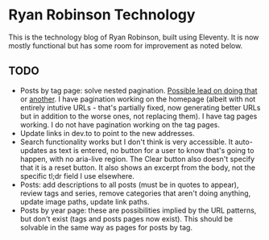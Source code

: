 # Ryan Robinson Technology

This is the technology blog of Ryan Robinson, built using Eleventy. It is now mostly functional but has some room for improvement as noted below.

## TODO

- Posts by tag page: solve nested pagination. [Possible lead on doing that](https://desmondrivet.com/2022/03/23/eleventy-pagination) or [another](https://chriskirknielsen.com/blog/double-pagination-in-eleventy/). I have pagination working on the homepage (albeit with not entirely intutive URLs - that's partially fixed, now generating better URLs but in addition to the worse ones, not replacing them). I have tag pages working. I do not have pagination working on the tag pages.
- Update links in dev.to to point to the new addresses.
- Search functionality works but I don't think is very accessible. It auto-updates as text is entered, no button for a user to know that's going to happen, with no aria-live region. The Clear button also doesn't specify that it is a reset button. It also shows an excerpt from the body, not the specific tl;dr field I use elsewhere.
- Posts: add descriptions to all posts (must be in quotes to appear), review tags and series, remove categories that aren't doing anything, update image paths, update link paths.
- Posts by year page: these are possibilities implied by the URL patterns, but don't exist (tags and posts pages now exist). This should be solvable in the same way as pages for posts by tag.
